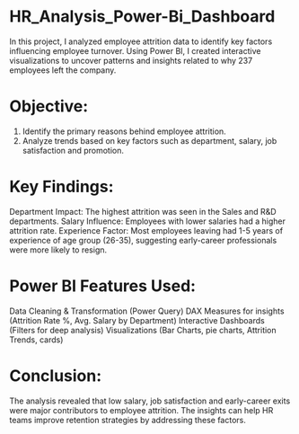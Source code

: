 # HR_Analysis_Power-Bi_Dashboard
In this project, I analyzed employee attrition data to identify key factors influencing employee turnover. Using Power BI, I created interactive visualizations to uncover patterns and insights related to why 237 employees left the company.
# Objective:
1. Identify the primary reasons behind employee attrition.
2. Analyze trends based on key factors such as department, salary, job satisfaction and promotion.
# Key Findings:
Department Impact: The highest attrition was seen in the Sales and R&D departments.
Salary Influence: Employees with lower salaries had a higher attrition rate.
Experience Factor: Most employees leaving had 1-5 years of experience of age group (26-35), suggesting early-career professionals were more likely to resign.
# Power BI Features Used:
Data Cleaning & Transformation (Power Query)
DAX Measures for insights (Attrition Rate %, Avg. Salary by Department)
Interactive Dashboards (Filters for deep analysis)
Visualizations (Bar Charts, pie charts, Attrition Trends, cards)
# Conclusion:
The analysis revealed that low salary, job satisfaction and early-career exits were major contributors to employee attrition. The insights can help HR teams improve retention strategies by addressing these factors.
